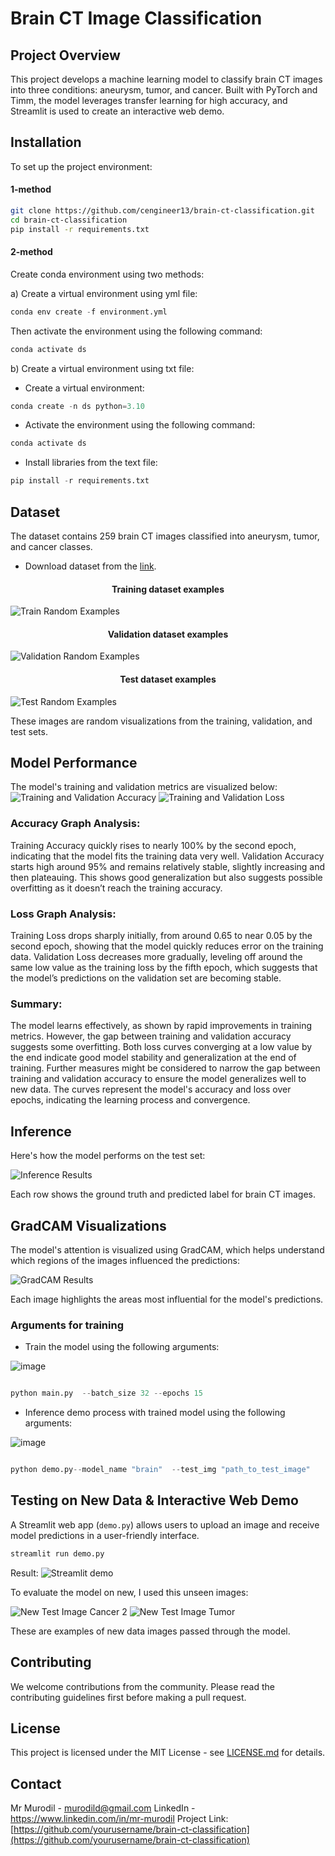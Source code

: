 
# Brain CT Image Classification

## Project Overview
This project develops a machine learning model to classify brain CT images into three conditions: aneurysm, tumor, and cancer. Built with PyTorch and Timm, the model leverages transfer learning for high accuracy, and Streamlit is used to create an interactive web demo.

## Installation

To set up the project environment:
#### 1-method

```bash
git clone https://github.com/cengineer13/brain-ct-classification.git
cd brain-ct-classification
pip install -r requirements.txt
```

#### 2-method

Create conda environment using two methods:

a) Create a virtual environment using yml file:

```python
conda env create -f environment.yml
```

Then activate the environment using the following command:
```python
conda activate ds
```

b) Create a virtual environment using txt file:

- Create a virtual environment:

```python
conda create -n ds python=3.10
```

- Activate the environment using the following command:

```python
conda activate ds
```

- Install libraries from the text file:

```python
pip install -r requirements.txt
```

## Dataset

The dataset contains 259 brain CT images classified into aneurysm, tumor, and cancer classes.
* Download dataset from the [link](https://www.kaggle.com/datasets/killa92/brain-ct-tumor-classification-dataset).

<h4 align="center"> Training dataset examples</h4>

![Train Random Examples](data/plots/1-train_random_examples.png)

<h4 align="center"> Validation dataset examples</h4>

![Validation Random Examples](data/plots/1-val_random_examples.png)

<h4 align="center"> Test dataset examples</h4>

![Test Random Examples](data/plots/1-test_random_examples.png)

These images are random visualizations from the training, validation, and test sets.

## Model Performance

The model's training and validation metrics are visualized below:
![Training and Validation Accuracy](data/plots/2-Training%20and%20Validation%20accuracy%20metrics.png)
![Training and Validation Loss](data/plots/2-Training%20and%20Validation%20loss%20metrics.png)

### Accuracy Graph Analysis:
Training Accuracy quickly rises to nearly 100% by the second epoch, indicating that the model fits the training data very well.
Validation Accuracy starts high around 95% and remains relatively stable, slightly increasing and then plateauing. This shows good generalization but also suggests possible overfitting as it doesn’t reach the training accuracy.
### Loss Graph Analysis:
Training Loss drops sharply initially, from around 0.65 to near 0.05 by the second epoch, showing that the model quickly reduces error on the training data.
Validation Loss decreases more gradually, leveling off around the same low value as the training loss by the fifth epoch, which suggests that the model’s predictions on the validation set are becoming stable.
### Summary:
The model learns effectively, as shown by rapid improvements in training metrics. However, the gap between training and validation accuracy suggests some overfitting. Both loss curves converging at a low value by the end indicate good model stability and generalization at the end of training. Further measures might be considered to narrow the gap between training and validation accuracy to ensure the model generalizes well to new data.
The curves represent the model's accuracy and loss over epochs, indicating the learning process and convergence.

## Inference

Here's how the model performs on the test set:

![Inference Results](/data/plots/3-Inference_result_examples.png)

Each row shows the ground truth and predicted label for brain CT images.

## GradCAM Visualizations

The model's attention is visualized using GradCAM, which helps understand which regions of the images influenced the predictions:

![GradCAM Results](/data/plots/4-GradCam_results_examples.png)

Each image highlights the areas most influential for the model's predictions.

### Arguments for training 
* Train the model using the following arguments:

![image](data/assets/main_arguments.png)

```python

python main.py  --batch_size 32 --epochs 15

```
* Inference demo process with trained model using the following arguments:

![image](data/assets/demo_arguments.png)

```python

python demo.py--model_name "brain"  --test_img "path_to_test_image" 

```


## Testing on New Data &  Interactive Web Demo

A Streamlit web app (`demo.py`) allows users to upload an image and receive model predictions in a user-friendly interface.

```bash
streamlit run demo.py
```
Result: 
![Streamlit demo](/data/assets/demo.png)

To evaluate the model on new, I used this unseen images:

![New Test Image Cancer 2](/data/test_images/cancer2.jpg)
![New Test Image Tumor](/data/test_images/tumor_test.jpg)

These are examples of new data images passed through the model.


## Contributing

We welcome contributions from the community. Please read the contributing guidelines first before making a pull request.

## License

This project is licensed under the MIT License - see [LICENSE.md](LICENSE.md) for details.

## Contact

Mr Murodil  - murodild@gmail.com
LinkedIn - https://www.linkedin.com/in/mr-murodil
Project Link: [https://github.com/yourusername/brain-ct-classification](https://github.com/yourusername/brain-ct-classification)
